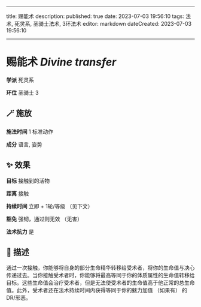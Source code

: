 
---
title: 赐能术
description: 
published: true
date: 2023-07-03 19:56:10
tags: 法术, 死灵系, 圣骑士法术, 3环法术
editor: markdown
dateCreated: 2023-07-03 19:56:10

---

# **赐能术** *Divine transfer*

**学派** 死灵系 

**环位** 圣骑士 3

## 🪄 施放

**施法时间** 1 标准动作

**成分** 语言, 姿势

## ✨ 效果 

**目标** 接触到的活物 

**距离** 接触  

**持续时间** 立即 + 1轮/等级 （见下文） 

**豁免** 强韧，通过则无效 （无害）

**法术抗力** 是

## 📖 描述

通过一次接触，你能够将自身的部分生命精华转移给受术者，将你的生命值与决心传递过去。当你接触受术者时，你能够将最高等同于你的体质属性的生命值转移给目标。这些生命值会治疗受术者，但是无法使受术者的生命值高于他正常的总生命值。此外，受术者还在法术持续时间内获得等同于你的魅力加值 （如果有） 的DR/邪恶。
    